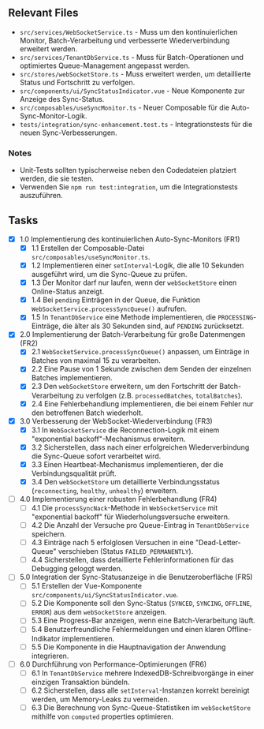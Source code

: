 ## Relevant Files

- `src/services/WebSocketService.ts` - Muss um den kontinuierlichen Monitor, Batch-Verarbeitung und verbesserte Wiederverbindung erweitert werden.
- `src/services/TenantDbService.ts` - Muss für Batch-Operationen und optimiertes Queue-Management angepasst werden.
- `src/stores/webSocketStore.ts` - Muss erweitert werden, um detaillierte Status und Fortschritt zu verfolgen.
- `src/components/ui/SyncStatusIndicator.vue` - Neue Komponente zur Anzeige des Sync-Status.
- `src/composables/useSyncMonitor.ts` - Neuer Composable für die Auto-Sync-Monitor-Logik.
- `tests/integration/sync-enhancement.test.ts` - Integrationstests für die neuen Sync-Verbesserungen.

### Notes

- Unit-Tests sollten typischerweise neben den Codedateien platziert werden, die sie testen.
- Verwenden Sie `npm run test:integration`, um die Integrationstests auszuführen.

## Tasks

- [x] 1.0 Implementierung des kontinuierlichen Auto-Sync-Monitors (FR1)
  - [x] 1.1 Erstellen der Composable-Datei `src/composables/useSyncMonitor.ts`.
  - [x] 1.2 Implementieren einer `setInterval`-Logik, die alle 10 Sekunden ausgeführt wird, um die Sync-Queue zu prüfen.
  - [x] 1.3 Der Monitor darf nur laufen, wenn der `webSocketStore` einen Online-Status anzeigt.
  - [x] 1.4 Bei `pending` Einträgen in der Queue, die Funktion `WebSocketService.processSyncQueue()` aufrufen.
  - [x] 1.5 In `TenantDbService` eine Methode implementieren, die `PROCESSING`-Einträge, die älter als 30 Sekunden sind, auf `PENDING` zurücksetzt.
- [x] 2.0 Implementierung der Batch-Verarbeitung für große Datenmengen (FR2)
  - [x] 2.1 `WebSocketService.processSyncQueue()` anpassen, um Einträge in Batches von maximal 15 zu verarbeiten.
  - [x] 2.2 Eine Pause von 1 Sekunde zwischen dem Senden der einzelnen Batches implementieren.
  - [x] 2.3 Den `webSocketStore` erweitern, um den Fortschritt der Batch-Verarbeitung zu verfolgen (z.B. `processedBatches`, `totalBatches`).
  - [x] 2.4 Eine Fehlerbehandlung implementieren, die bei einem Fehler nur den betroffenen Batch wiederholt.
- [x] 3.0 Verbesserung der WebSocket-Wiederverbindung (FR3)
  - [x] 3.1 In `WebSocketService` die Reconnection-Logik mit einem "exponential backoff"-Mechanismus erweitern.
  - [x] 3.2 Sicherstellen, dass nach einer erfolgreichen Wiederverbindung die Sync-Queue sofort verarbeitet wird.
  - [x] 3.3 Einen Heartbeat-Mechanismus implementieren, der die Verbindungsqualität prüft.
  - [x] 3.4 Den `webSocketStore` um detaillierte Verbindungsstatus (`reconnecting`, `healthy`, `unhealthy`) erweitern.
- [ ] 4.0 Implementierung einer robusten Fehlerbehandlung (FR4)
  - [ ] 4.1 Die `processSyncNack`-Methode in `WebSocketService` mit "exponential backoff" für Wiederholungsversuche erweitern.
  - [ ] 4.2 Die Anzahl der Versuche pro Queue-Eintrag in `TenantDbService` speichern.
  - [ ] 4.3 Einträge nach 5 erfolglosen Versuchen in eine "Dead-Letter-Queue" verschieben (Status `FAILED_PERMANENTLY`).
  - [ ] 4.4 Sicherstellen, dass detaillierte Fehlerinformationen für das Debugging geloggt werden.
- [ ] 5.0 Integration der Sync-Statusanzeige in die Benutzeroberfläche (FR5)
  - [ ] 5.1 Erstellen der Vue-Komponente `src/components/ui/SyncStatusIndicator.vue`.
  - [ ] 5.2 Die Komponente soll den Sync-Status (`SYNCED`, `SYNCING`, `OFFLINE`, `ERROR`) aus dem `webSocketStore` anzeigen.
  - [ ] 5.3 Eine Progress-Bar anzeigen, wenn eine Batch-Verarbeitung läuft.
  - [ ] 5.4 Benutzerfreundliche Fehlermeldungen und einen klaren Offline-Indikator implementieren.
  - [ ] 5.5 Die Komponente in die Hauptnavigation der Anwendung integrieren.
- [ ] 6.0 Durchführung von Performance-Optimierungen (FR6)
  - [ ] 6.1 In `TenantDbService` mehrere IndexedDB-Schreibvorgänge in einer einzigen Transaktion bündeln.
  - [ ] 6.2 Sicherstellen, dass alle `setInterval`-Instanzen korrekt bereinigt werden, um Memory-Leaks zu vermeiden.
  - [ ] 6.3 Die Berechnung von Sync-Queue-Statistiken im `webSocketStore` mithilfe von `computed` properties optimieren.
